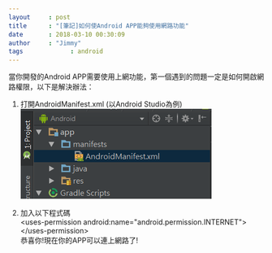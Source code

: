 ```yaml
---
layout     : post
title      : "[筆記]如何使Android APP能夠使用網路功能"
date       : 2018-03-10 00:30:09
author     : "Jimmy"
tags			 : android
---
```

當你開發的Android APP需要使用上網功能，第一個遇到的問題一定是如何開啟網路權限，以下是解決辦法：  
<!-- more -->
1.	打開AndroidManifest.xml (以Android Studio為例)  
![Alt text](/public/image/AndroidManifest.png)

2.	加入以下程式碼  
	&lt;uses-permission android:name="android.permission.INTERNET">&lt;/uses-permission>  	
恭喜你!現在你的APP可以連上網路了!
